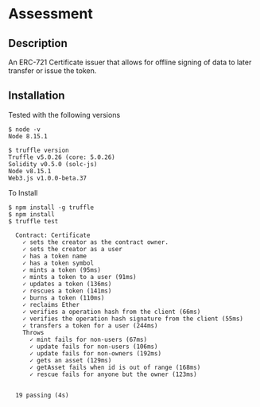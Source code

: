 
# Assessment
## Description
An ERC-721 Certificate issuer that allows for offline signing of data to later transfer or issue the token.

## Installation
Tested with the following versions
```
$ node -v
Node 8.15.1
```
```
$ truffle version
Truffle v5.0.26 (core: 5.0.26)
Solidity v0.5.0 (solc-js)
Node v8.15.1
Web3.js v1.0.0-beta.37
```
To Install
```
$ npm install -g truffle
$ npm install
$ truffle test

  Contract: Certificate
    ✓ sets the creator as the contract owner.
    ✓ sets the creator as a user
    ✓ has a token name
    ✓ has a token symbol
    ✓ mints a token (95ms)
    ✓ mints a token to a user (91ms)
    ✓ updates a token (136ms)
    ✓ rescues a token (141ms)
    ✓ burns a token (110ms)
    ✓ reclaims Ether
    ✓ verifies a operation hash from the client (66ms)
    ✓ verifies the operation hash signature from the client (55ms)
    ✓ transfers a token for a user (244ms)
    Throws
      ✓ mint fails for non-users (67ms)
      ✓ update fails for non-users (106ms)
      ✓ update fails for non-owners (192ms)
      ✓ gets an asset (129ms)
      ✓ getAsset fails when id is out of range (168ms)
      ✓ rescue fails for anyone but the owner (123ms)


  19 passing (4s)
```

